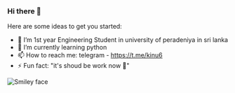 ### Hi there  👋


Here are some ideas to get you started:

- 🔭 I’m 1st year Engineering Student in university of peradeniya in sri lanka 
- 🌱 I’m currently learning python 
- 📫 How to reach me: telegram - https://t.me/kinu6
- ⚡ Fun fact: "it's shoud be work now 🤣"

<img src="https://github-readme-stats.vercel.app/api?username=kalanakt&&show_icons=true&title_color=ffffff&icon_color=bb2acf&text_color=daf7dc&bg_color=08088A" alt="Smiley face">

